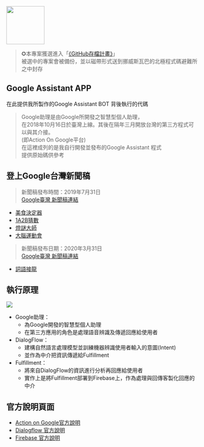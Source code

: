 [<img src="https://upload.wikimedia.org/wikipedia/commons/c/cb/Google_Assistant_logo.svg" width=100 height=100 />](https://assistant.google.com/intl/zh_tw/)

>✪本專案獲選進入「[《GitHub存檔計畫》](https://archiveprogram.github.com/)」  
  被選中的專案會被備份，並以磁帶形式送到挪威斯瓦巴的北極程式碼避難所之中封存  
  
Google Assistant APP  
------

在此提供我所製作的Google Assistant BOT 背後執行的代碼  
>Google助理是由Google所開發之智慧型個人助理，  
>在2018年10月16日於臺灣上線。其後在隔年三月開放台灣的第三方程式可以與其介接。  
>(即Action On Google平台)  
>在這裡成列的是我自行開發並發布的Google Assistant 程式  
>提供原始碼供參考  

登上Google台灣新聞稿
------
>新聞稿發布時間：2019年7月31日  
[Google臺灣 新聞稿連結](https://taiwan.googleblog.com/2019/07/google_31.html?m=1&fbclid=IwAR1pEfrGuM1E46B0lkbT_47vvfb7yBRI08eC_y3yT5ig0ihO5uI-xsi2UPU)
* [美食決定器](https://assistant.google.com/services/a/uid/00000058f29109ab?hl=zh_tw)
* [1A2B猜數](https://assistant.google.com/services/a/uid/000000b5033b5e97?hl=zh_tw)
* [燈謎大師](https://assistant.google.com/services/a/uid/00000046536e4ef2?hl=zh_tw)
* [大腦運動會](https://assistant.google.com/services/a/uid/000000603cba0b27?hl=zh_tw)

>新聞稿發布日期：2020年3月31日  
[Google臺灣 新聞稿連結](https://taiwan.googleblog.com/2020/03/tips-for-home-entertainment.html?fbclid=IwAR3S6u6NuAm8fCKOuRePjseSoDyMmnvgE16oYXs7Eafthw9IFFtfAB71Neo)
* [詞語接龍](https://assistant.google.com/services/a/uid/000000ca4e8b5d65?hl=zh_tw)

執行原理
-------
[<img src="https://developers.google.com/assistant/conversational/images/aog-user-query-to-fulfillment.png" />](https://developers.google.com/assistant/conversational/overview)

* Google助理：
  - 為Google開發的智慧型個人助理
  - 在第三方應用的角色是處理語音辨識及傳遞回應給使用者
* DialogFlow：
  - 建構自然語言處理模型並訓練機器辨識使用者輸入的意圖(Intent)
  - 並作為中介把資訊傳遞給Fulfillment
* Fulfillment：
  - 將來自DialogFlow的資訊進行分析再回應給使用者
  - 實作上是將Fulfillment部署到Firebase上，作為處理與回傳客製化回應的中介


官方說明頁面
-------
* [Action on Google官方說明](https://developers.google.com/actions/) 
* [Dialogflow 官方說明](https://dialogflow.com/docs/getting-started)
* [Firebase 官方說明](https://firebase.google.com/docs)



